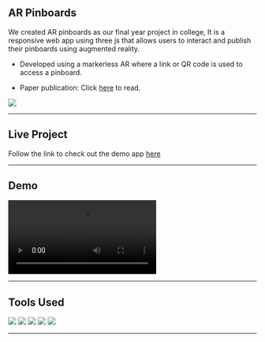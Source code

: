 ## AR Pinboards
We created AR pinboards as our final year project in college, It is a responsive web app using three js that allows users to interact and publish their pinboards using augmented reality.

- Developed using a markerless AR where a link or QR code is used to access a pinboard.

- Paper publication: Click [here](https://www.tojqi.net/index.php/journal/article/view/1172/519) to read.
<img src="assets/readme_images/Screenshot 2022-06-10 at 2.08.03 PM.png">

<hr>

## Live Project
Follow the link to check out the demo app [here](https://thebenezer.github.io/pinboARds/)

<hr>

## Demo

<video src="assets/readme_images/video.mp4"> </video>

<hr>

## Tools Used
<img src="https://img.shields.io/badge/php-%23777BB4.svg?style=for-the-badge&logo=php&logoColor=white">
<img src="https://img.shields.io/badge/javascript-%23323330.svg?style=for-the-badge&logo=javascript&logoColor=%23F7DF1E">
<img src="https://img.shields.io/badge/threejs-black?style=for-the-badge&logo=three.js&logoColor=white">
<img src="https://img.shields.io/badge/GoogleCloud-%234285F4.svg?style=for-the-badge&logo=google-cloud&logoColor=white">
<img src="https://img.shields.io/badge/git-%23F05033.svg?style=for-the-badge&logo=git&logoColor=white">
<hr>
